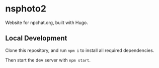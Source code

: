 # nsphoto2

Website for npchat.org, built with Hugo.

## Local Development

Clone this repository, and run `npm i` to install all required dependencies.

Then start the dev server with `npm start`.
